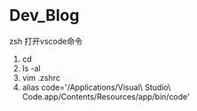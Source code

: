 # Dev_Blog

zsh 打开vscode命令
1. cd
2. ls -al
3. vim .zshrc
4. alias code='/Applications/Visual\ Studio\ Code.app/Contents/Resources/app/bin/code'
